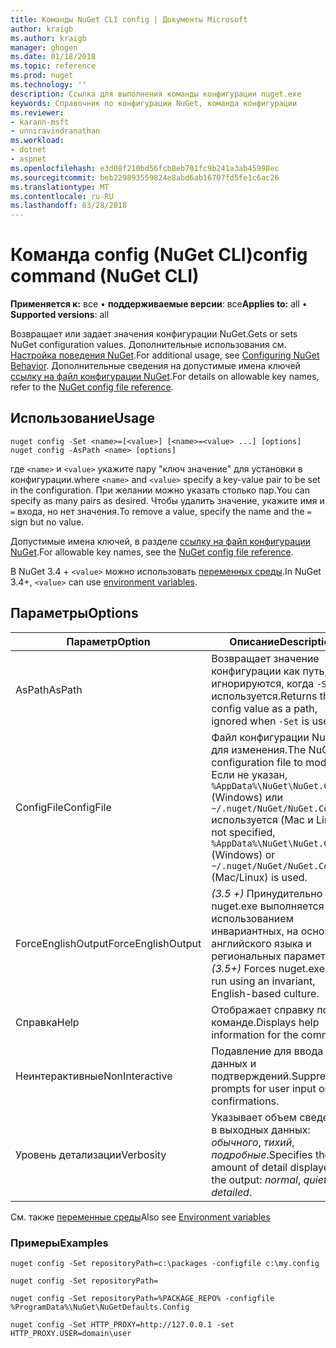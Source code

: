 ```yaml
---
title: Команды NuGet CLI config | Документы Microsoft
author: kraigb
ms.author: kraigb
manager: ghogen
ms.date: 01/18/2018
ms.topic: reference
ms.prod: nuget
ms.technology: ''
description: Ссылка для выполнения команды конфигурации nuget.exe
keywords: Справочник по конфигурации NuGet, команда конфигурации
ms.reviewer:
- karann-msft
- unniravindranathan
ms.workload:
- dotnet
- aspnet
ms.openlocfilehash: e3d08f210bd56fcb8eb701fc9b241a3ab45998ec
ms.sourcegitcommit: beb229893559824e8abd6ab16707fd5fe1c6ac26
ms.translationtype: MT
ms.contentlocale: ru-RU
ms.lasthandoff: 03/28/2018
---
```

# <a name="config-command-nuget-cli"></a><span data-ttu-id="f1977-104">Команда config (NuGet CLI)</span><span class="sxs-lookup"><span data-stu-id="f1977-104">config command (NuGet CLI)</span></span>

<span data-ttu-id="f1977-105">**Применяется к:** все &bullet; **поддерживаемые версии**: все</span><span class="sxs-lookup"><span data-stu-id="f1977-105">**Applies to:** all &bullet; **Supported versions**: all</span></span>

<span data-ttu-id="f1977-106">Возвращает или задает значения конфигурации NuGet.</span><span class="sxs-lookup"><span data-stu-id="f1977-106">Gets or sets NuGet configuration values.</span></span> <span data-ttu-id="f1977-107">Дополнительные использования см. [Настройка поведения NuGet](../consume-packages/configuring-nuget-behavior.md).</span><span class="sxs-lookup"><span data-stu-id="f1977-107">For additional usage, see [Configuring NuGet Behavior](../consume-packages/configuring-nuget-behavior.md).</span></span> <span data-ttu-id="f1977-108">Дополнительные сведения на допустимые имена ключей [ссылку на файл конфигурации NuGet](../reference/nuget-config-file.md).</span><span class="sxs-lookup"><span data-stu-id="f1977-108">For details on allowable key names, refer to the [NuGet config file reference](../reference/nuget-config-file.md).</span></span>

## <a name="usage"></a><span data-ttu-id="f1977-109">Использование</span><span class="sxs-lookup"><span data-stu-id="f1977-109">Usage</span></span>

```cli
nuget config -Set <name>=[<value>] [<name>=<value> ...] [options]
nuget config -AsPath <name> [options]
```

<span data-ttu-id="f1977-110">где `<name>` и `<value>` укажите пару "ключ значение" для установки в конфигурации.</span><span class="sxs-lookup"><span data-stu-id="f1977-110">where `<name>` and `<value>` specify a key-value pair to be set in the configuration.</span></span> <span data-ttu-id="f1977-111">При желании можно указать столько пар.</span><span class="sxs-lookup"><span data-stu-id="f1977-111">You can specify as many pairs as desired.</span></span> <span data-ttu-id="f1977-112">Чтобы удалить значение, укажите имя и `=` входа, но нет значения.</span><span class="sxs-lookup"><span data-stu-id="f1977-112">To remove a value, specify the name and the `=` sign but no value.</span></span>

<span data-ttu-id="f1977-113">Допустимые имена ключей, в разделе [ссылку на файл конфигурации NuGet](../reference/nuget-config-file.md).</span><span class="sxs-lookup"><span data-stu-id="f1977-113">For allowable key names, see the [NuGet config file reference](../reference/nuget-config-file.md).</span></span>

<span data-ttu-id="f1977-114">В NuGet 3.4 + `<value>` можно использовать [переменных среды](cli-ref-environment-variables.md).</span><span class="sxs-lookup"><span data-stu-id="f1977-114">In NuGet 3.4+, `<value>` can use [environment variables](cli-ref-environment-variables.md).</span></span>

## <a name="options"></a><span data-ttu-id="f1977-115">Параметры</span><span class="sxs-lookup"><span data-stu-id="f1977-115">Options</span></span>

| <span data-ttu-id="f1977-116">Параметр</span><span class="sxs-lookup"><span data-stu-id="f1977-116">Option</span></span> | <span data-ttu-id="f1977-117">Описание</span><span class="sxs-lookup"><span data-stu-id="f1977-117">Description</span></span> |
| --- | --- |
| <span data-ttu-id="f1977-118">AsPath</span><span class="sxs-lookup"><span data-stu-id="f1977-118">AsPath</span></span> | <span data-ttu-id="f1977-119">Возвращает значение конфигурации как путь, игнорируются, когда `-Set` используется.</span><span class="sxs-lookup"><span data-stu-id="f1977-119">Returns the config value as a path, ignored when `-Set` is used.</span></span> |
| <span data-ttu-id="f1977-120">ConfigFile</span><span class="sxs-lookup"><span data-stu-id="f1977-120">ConfigFile</span></span> | <span data-ttu-id="f1977-121">Файл конфигурации NuGet для изменения.</span><span class="sxs-lookup"><span data-stu-id="f1977-121">The NuGet configuration file to modify.</span></span> <span data-ttu-id="f1977-122">Если не указан, `%AppData%\NuGet\NuGet.Config` (Windows) или `~/.nuget/NuGet/NuGet.Config` используется (Mac и Linux).</span><span class="sxs-lookup"><span data-stu-id="f1977-122">If not specified, `%AppData%\NuGet\NuGet.Config` (Windows) or `~/.nuget/NuGet/NuGet.Config` (Mac/Linux) is used.</span></span>|
| <span data-ttu-id="f1977-123">ForceEnglishOutput</span><span class="sxs-lookup"><span data-stu-id="f1977-123">ForceEnglishOutput</span></span> | <span data-ttu-id="f1977-124">*(3.5 +)*  Принудительно nuget.exe выполняется с использованием инвариантных, на основе английского языка и региональных параметров.</span><span class="sxs-lookup"><span data-stu-id="f1977-124">*(3.5+)* Forces nuget.exe to run using an invariant, English-based culture.</span></span> |
| <span data-ttu-id="f1977-125">Справка</span><span class="sxs-lookup"><span data-stu-id="f1977-125">Help</span></span> | <span data-ttu-id="f1977-126">Отображает справку по команде.</span><span class="sxs-lookup"><span data-stu-id="f1977-126">Displays help information for the command.</span></span> |
| <span data-ttu-id="f1977-127">Неинтерактивные</span><span class="sxs-lookup"><span data-stu-id="f1977-127">NonInteractive</span></span> | <span data-ttu-id="f1977-128">Подавление для ввода данных и подтверждений.</span><span class="sxs-lookup"><span data-stu-id="f1977-128">Suppresses prompts for user input or confirmations.</span></span> |
| <span data-ttu-id="f1977-129">Уровень детализации</span><span class="sxs-lookup"><span data-stu-id="f1977-129">Verbosity</span></span> | <span data-ttu-id="f1977-130">Указывает объем сведений в выходных данных: *обычного*, *тихий*, *подробные*.</span><span class="sxs-lookup"><span data-stu-id="f1977-130">Specifies the amount of detail displayed in the output: *normal*, *quiet*, *detailed*.</span></span> |

<span data-ttu-id="f1977-131">См. также [переменные среды](cli-ref-environment-variables.md)</span><span class="sxs-lookup"><span data-stu-id="f1977-131">Also see [Environment variables](cli-ref-environment-variables.md)</span></span>

### <a name="examples"></a><span data-ttu-id="f1977-132">Примеры</span><span class="sxs-lookup"><span data-stu-id="f1977-132">Examples</span></span>

```cli
nuget config -Set repositoryPath=c:\packages -configfile c:\my.config

nuget config -Set repositoryPath=

nuget config -Set repositoryPath=%PACKAGE_REPO% -configfile %ProgramData%\NuGet\NuGetDefaults.Config

nuget config -Set HTTP_PROXY=http://127.0.0.1 -set HTTP_PROXY.USER=domain\user
```
